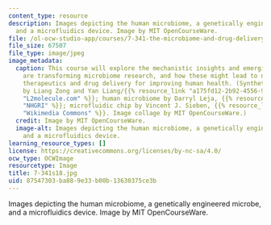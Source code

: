 ```yaml
---
content_type: resource
description: Images depicting the human microbiome, a genetically engineered microbe,
  and a microfluidics device. Image by MIT OpenCourseWare.
file: /ol-ocw-studio-app/courses/7-341-the-microbiome-and-drug-delivery-cross-species-communication-in-health-and-disease-spring-2018/87547303ba889e33b00b13630375ce3b_7-341s18.jpg
file_size: 67507
file_type: image/jpeg
image_metadata:
  caption: This course will explore the mechanistic insights and emerging tools that
    are transforming microbiome research, and how these might lead to new types of
    therapeutics and drug delivery for improving human health. (Synthetic circuit
    by Liang Zong and Yan Liang/{{% resource_link "a175fd12-2b92-4556-9815-af4f1211d6a6"
    "L2molecule.com" %}}; human microbiome by Darryl Leja, {{% resource_link "93080947-7dc9-4e30-b75b-1ddc148045cc"
    "NHGRI" %}}; microfluidic chip by Vincent J. Sieben, {{% resource_link "e6dc0169-baa7-4d52-8efe-ca2fb6c9962b"
    "Wikimedia Commons" %}}. Image collage by MIT OpenCourseWare.)
  credit: Image by MIT OpenCourseWare.
  image-alt: Images depicting the human microbiome, a genetically engineered microbe,
    and a microfluidics device.
learning_resource_types: []
license: https://creativecommons.org/licenses/by-nc-sa/4.0/
ocw_type: OCWImage
resourcetype: Image
title: 7-341s18.jpg
uid: 87547303-ba88-9e33-b00b-13630375ce3b
---
```

Images depicting the human microbiome, a genetically engineered microbe, and a microfluidics device. Image by MIT OpenCourseWare.